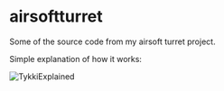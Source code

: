 # airsoftturret
Some of the source code from my airsoft turret project.

Simple explanation of how it works:

![TykkiExplained](https://user-images.githubusercontent.com/45420297/182591480-1aa1dbd1-f60c-4e0d-a895-2d40e736d06d.png)

